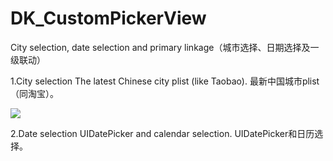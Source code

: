 # DK_CustomPickerView
City selection, date selection and primary linkage（城市选择、日期选择及一级联动）

1.City selection
The latest Chinese city plist (like Taobao).
最新中国城市plist（同淘宝）。

![](https://github.com/DeamonKing/DK_CustomPickerView/blob/master/Image/citySelection.gif)

2.Date selection
UIDatePicker and calendar selection.
UIDatePicker和日历选择。
